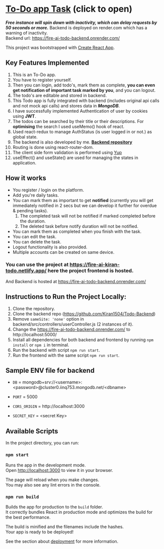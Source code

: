 # [To-Do app Task](https://fire-ai-kiran-todo.netlify.app/) (click to open)

**_Free instance will spin down with inactivity, which can delay requests by 50 seconds or more._**
Backend is deployed on render.com which has a warning of inactivity.\
Backend url: https://fire-ai-todo-backend.onrender.com/

This project was bootstrapped with [Create React App](https://github.com/facebook/create-react-app).

## Key Features Implemented

1. This is an To-Do app.
2. You have to register yourself.
3. Then you can login, add todo's, mark them as complete, **you can even get notification of important task marked by you**, and you can logout.
4. The todo's are editable and stored in backend.
5. This Todo app is fully integrated with backend (includes original api calls and not mock api calls) and stores data in **_MongoDB_**.
6. I have successfully implemented Authentication of user by cookies using **JWT**.
7. The todos can be searched by their title or their descriptions. For **optimising** the search I used useMemo() hook of react.
8. Used react-redux to manage AuthStatus (is user logged in or not.) as global state.
9. The backend is also developed by me. **[Backend repository](https://github.com/Kiran1504/Todo-Backend)**
10. Routing is done using react-router-dom.
11. The client side form validation is performed using [Yup](https://www.npmjs.com/package/yup)
12. useEffect() and useState() are used for managing the states in application.

## How it works

- You register / login on the platform.
- Add you're daily tasks.
- You can mark them as important to get **notified** (currently you will get immediately notified in 2 secs but we can develop it further for overdue & pending tasks).
  1. The completed task will not be notified if marked completed before the duration.
  2. The deleted task before notify duration will not be notified.
- You can mark them as completed when you finish with the task.
- You can edit the task.
- You can delete the task.
- Logout functionality is also provided.
- Multiple accounts can be created on same device.

### You can use the project at https://fire-ai-kiran-todo.netlify.app/ here the project frontend is hosted.

And Backend is hosted at https://fire-ai-todo-backend.onrender.com/

## Instructions to Run the Project Locally:

1. Clone the repository.
2. Clone the backend repo (https://github.com/Kiran1504/Todo-Backend)
3. Remove `sameSite: 'none'` option in backend/src/controllers/userController.js (2 instances of it).
4. Change the https://fire-ai-todo-backend.onrender.com/ to http://localhost:5000/
5. Install all dependencies for both backend and frontend by running `npm install` or `npm i` in terminal.
6. Run the backend with script `npm run start`.
7. Run the frontend with the same script `npm run start`.

## Sample ENV file for backend

- `DB` = mongodb+srv://\<username>:\<password>@cluster0.iinq753.mongodb.net/\<dbname>

- `PORT` = 5000
- `CORS_ORIGIN` = http://localhost:3000
- `SECRET_KEY` = \<secret Key>

## Available Scripts

In the project directory, you can run:

### `npm start`

Runs the app in the development mode.\
Open [http://localhost:3000](http://localhost:3000) to view it in your browser.

The page will reload when you make changes.\
You may also see any lint errors in the console.

### `npm run build`

Builds the app for production to the `build` folder.\
It correctly bundles React in production mode and optimizes the build for the best performance.

The build is minified and the filenames include the hashes.\
Your app is ready to be deployed!

See the section about [deployment](https://facebook.github.io/create-react-app/docs/deployment) for more information.

